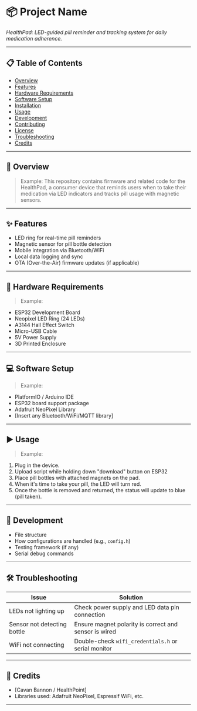 # 📦 Project Name

*HealthPad: LED-guided pill reminder and tracking system for daily medication adherence.*

---

## 📋 Table of Contents

* [Overview](#overview)
* [Features](#features)
* [Hardware Requirements](#hardware-requirements)
* [Software Setup](#software-setup)
* [Installation](#installation)
* [Usage](#usage)
* [Development](#development)
* [Contributing](#contributing)
* [License](#license)
* [Troubleshooting](#troubleshooting)
* [Credits](#credits)

---

## 🚀 Overview


> Example:
> This repository contains firmware and related code for the HealthPad, a consumer device that reminds users when to take their medication via LED indicators and tracks pill usage with magnetic sensors.

---

## ✨ Features

* LED ring for real-time pill reminders
* Magnetic sensor for pill bottle detection
* Mobile integration via Bluetooth/WiFi
* Local data logging and sync
* OTA (Over-the-Air) firmware updates (if applicable)

---

## 🔧 Hardware Requirements


> Example:

* ESP32 Development Board
* Neopixel LED Ring (24 LEDs)
* A3144 Hall Effect Switch
* Micro-USB Cable
* 5V Power Supply
* 3D Printed Enclosure 

---

## 💻 Software Setup


> Example:

* PlatformIO / Arduino IDE
* ESP32 board support package
* Adafruit NeoPixel Library
* \[Insert any Bluetooth/WiFi/MQTT library]

---

## ▶️ Usage


> Example:

1. Plug in the device.
2. Upload script while holding down "download" button on ESP32
4. Place pill bottles with attached magnets on the pad.
5. When it's time to take your pill, the LED will turn red.
6. Once the bottle is removed and returned, the status will update to blue (pill taken).

---

## 🔨 Development


* File structure
* How configurations are handled (e.g., `config.h`)
* Testing framework (if any)
* Serial debug commands

---

## 🛠 Troubleshooting

| Issue                       | Solution                                              |
| --------------------------- | ----------------------------------------------------- |
| LEDs not lighting up        | Check power supply and LED data pin connection        |
| Sensor not detecting bottle | Ensure magnet polarity is correct and sensor is wired |
| WiFi not connecting         | Double-check `wifi_credentials.h` or serial monitor   |

---

## 🙌 Credits

* \[Cavan Bannon / HealthPoint]
* Libraries used: Adafruit NeoPixel, Espressif WiFi, etc.

---
